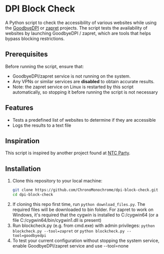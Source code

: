 # DPI Block Check

A Python script to check the accessibility of various websites while using the [GoodbyeDPI](https://github.com/ValdikSS/GoodbyeDPI) or [zapret](https://github.com/bol-van/zapret) projects. The script tests the availability of websites by launching GoodbyeDPI / zapret, which are tools that helps bypass blocking restrictions.

## Prerequisites

Before running the script, ensure that:
- GoodbyeDPI/zapret service is not running on the system.
- Any VPNs or similar services are **disabled** to obtain accurate results.
- Note: the zapret service on Linux is restarted by this script automatically, so stopping it before running the script is not necessary

## Features

- Tests a predefined list of websites to determine if they are accessible
- Logs the results to a text file

## Inspiration

This script is inspired by another project found at [NTC Party](https://ntc.party/t/goodcheck-блокчек-скрипт-для-goodbyedpi-zapret-byedpi/10880/446).

## Installation

1. Clone this repository to your local machine:
   ```bash
   git clone https://github.com/ChronoMonochrome/dpi-block-check.git
   cd dpi-block-check
2. If cloning this repo first time, run `python download_files.py`. The required files will be downloaded to bin folder. For zapret to work on Windows, it's required that the cygwin is installed to C:/cygwin64 (or a file C:/cygwin64/bin/cygwin1.dll is present)
3. Run blockcheck.py (e.g. from cmd.exe) with admin privileges:
   `python blockcheck.py --tool=zapret`
or
   `python blockcheck.py --tool=goodbyedpi`
4. To test your current configuration without stopping the system service, enable GoodbyeDPI/zapret service and use --tool=none
